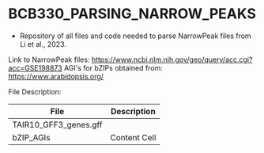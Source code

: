 # BCB330_PARSING_NARROW_PEAKS
- Repository of all files and code needed to parse NarrowPeak files from Li et al., 2023. 

Link to NarrowPeak files: https://www.ncbi.nlm.nih.gov/geo/query/acc.cgi?acc=GSE198873
AGI's for bZIPs obtained from: https://www.arabidopsis.org/


File	Description:

| File  | Description |
| ------------- | ------------- |
| TAIR10_GFF3_genes.gff  |  |
| bZIP_AGIs  | Content Cell  |

